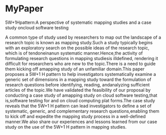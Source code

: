 # MyPaper
5W+1Hpattern:A perspective of systematic mapping studies and a case study oncloud software testing


A common type of study used by researchers to map out the landscape of a research topic is known as mapping study.Such a study typically begins with an exploratory search on the possible ideas of the research topic, which is of tendoneinanun systematic manner.Hence,the activity of formulating research questions in mapping studiesis illdefined, rendering it difficult for researchers who are new to the topic.There is a need to guide them kicking off amapping study of an unfamiliar domain.This paper proposes a 5W+1 H pattern to help investigators systematically examine a generic set of dimensions in a mapping study toward the formulation of research questions before identifying, reading, andanalyzing sufficient articles of the topic.We have validated the feasibility of our proposal by conducting a case study of amapping study on cloud software testing,that is,software testing for and on cloud computing plat forms.The case study reveals that the 5W+1 H pattern can lead investigators to define a set of systematic, generic, and complementary research questions,enabling them to kick off and expedite the mapping study process in a well-defined manner.We also share our experiences and lessons learned from our case study on the use of the 5W+1 H pattern in mapping studies.
